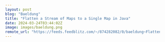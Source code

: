 ```yaml
---
layout: post
blog: "Baeldung"
title: "Flatten a Stream of Maps to a Single Map in Java"
date: 2024-03-24T03:44:02Z
image: images/baeldung.png
remote_url: "https://feeds.feedblitz.com/~/874282082/0/baeldung~Flatten-a-Stream-of-Maps-to-a-Single-Map-in-Java"
---
```

